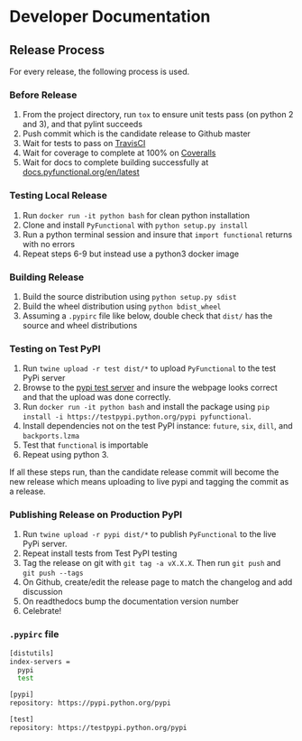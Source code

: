# Developer Documentation

## Release Process
For every release, the following process is used.

### Before Release
1. From the project directory, run `tox` to ensure unit tests pass (on python 2 and 3),
and that pylint succeeds
2. Push commit which is the candidate release to Github master
3. Wait for tests to pass on [TravisCI](https://travis-ci.org/EntilZha/PyFunctional)
4. Wait for coverage to complete at 100% on [Coveralls](https://coveralls.io/github/EntilZha/PyFunctional)
5. Wait for docs to complete building successfully at [docs.pyfunctional.org/en/latest](http://docs.pyfunctional.org/en/latest/)

### Testing Local Release
1. Run `docker run -it python bash` for clean python installation
2. Clone and install `PyFunctional` with `python setup.py install`
3. Run a python terminal session and insure that `import functional` returns with no errors
4. Repeat steps 6-9 but instead use a python3 docker image

### Building Release
1. Build the source distribution using `python setup.py sdist`
2. Build the wheel distribution using `python bdist_wheel`
3. Assuming a `.pypirc` file like below, double check that `dist/` has the source and wheel
distributions

### Testing on Test PyPI
1. Run `twine upload -r test dist/*` to upload `PyFunctional` to the test PyPi server
2. Browse to the [pypi test server](testpypi.python.org) and insure the webpage looks correct and
that the upload was done correctly.
3. Run `docker run -it python bash` and install the package using `pip install -i https://testpypi.python.org/pypi pyfunctional`.
4. Install dependencies not on the test PyPI instance: `future`, `six`, `dill`, and `backports.lzma`
5. Test that `functional` is importable
6. Repeat using python 3.

If all these steps run, than the candidate release commit will become the new release which
means uploading to live pypi and tagging the commit as a release.

### Publishing Release on Production PyPI
1. Run `twine upload -r pypi dist/*` to publish `PyFunctional` to the live PyPi server.
2. Repeat install tests from Test PyPI testing
3. Tag the release on git with `git tag -a vX.X.X`. Then run `git push` and `git push --tags`
4. On Github, create/edit the release page to match the changelog and add discussion
5. On readthedocs bump the documentation version number
6. Celebrate!


### `.pypirc` file
```bash
[distutils]
index-servers =
  pypi
  test

[pypi]
repository: https://pypi.python.org/pypi

[test]
repository: https://testpypi.python.org/pypi
```
